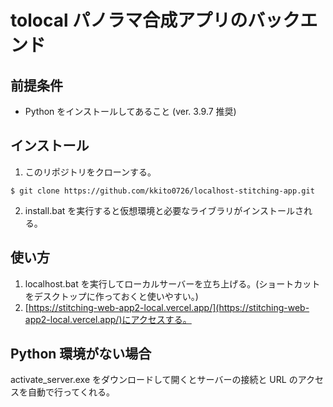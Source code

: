 # tolocal パノラマ合成アプリのバックエンド

## 前提条件

- Python をインストールしてあること (ver. 3.9.7 推奨)

## インストール

1. このリポジトリをクローンする。

```
$ git clone https://github.com/kkito0726/localhost-stitching-app.git
```

2. install.bat を実行すると仮想環境と必要なライブラリがインストールされる。

## 使い方

1. localhost.bat を実行してローカルサーバーを立ち上げる。(ショートカットをデスクトップに作っておくと使いやすい。)
2. [https://stitching-web-app2-local.vercel.app/](https://stitching-web-app2-local.vercel.app/)にアクセスする。

## Python 環境がない場合

activate_server.exe をダウンロードして開くとサーバーの接続と URL のアクセスを自動で行ってくれる。
